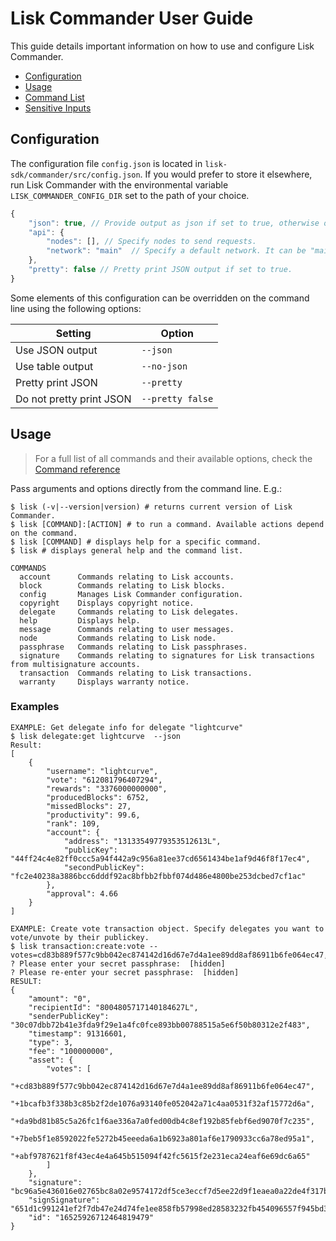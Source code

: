 # Lisk Commander User Guide

This guide details important information on how to use and configure Lisk Commander.

- [Configuration](#configuration)
- [Usage](#usage)
- [Command List](user-guide/commands.md)
- [Sensitive Inputs](user-guide/sensitive-inputs.md)

## Configuration

The configuration file `config.json` is located in `lisk-sdk/commander/src/config.json`.
If you would prefer to store it elsewhere, run Lisk Commander with the environmental variable `LISK_COMMANDER_CONFIG_DIR` set to the path of your choice.

```js
{
	"json": true, // Provide output as json if set to true, otherwise output is table.
	"api": {
		"nodes": [], // Specify nodes to send requests.
		"network": "main"  // Specify a default network. It can be "main", "test", "beta" or custom nethash.
	},
	"pretty": false // Pretty print JSON output if set to true.
} 
```

Some elements of this configuration can be overridden on the command line using the following options:

Setting | Option
--- | ---
Use JSON output | `--json`
Use table output | `--no-json`
Pretty print JSON | `--pretty`
Do not pretty print JSON | `--pretty false`

## Usage

> For a full list of all commands and their available options, check the [Command reference](user-guide/commands.md)

Pass arguments and options directly from the command line. E.g.:


```sh-session
$ lisk (-v|--version|version) # returns current version of Lisk Commander.
$ lisk [COMMAND]:[ACTION] # to run a command. Available actions depend on the command.
$ lisk [COMMAND] # displays help for a specific command.
$ lisk # displays general help and the command list.
```

```sh-session
COMMANDS
  account      Commands relating to Lisk accounts.
  block        Commands relating to Lisk blocks.
  config       Manages Lisk Commander configuration.
  copyright    Displays copyright notice.
  delegate     Commands relating to Lisk delegates.
  help         Displays help.
  message      Commands relating to user messages.
  node         Commands relating to Lisk node.
  passphrase   Commands relating to Lisk passphrases.
  signature    Commands relating to signatures for Lisk transactions from multisignature accounts.
  transaction  Commands relating to Lisk transactions.
  warranty     Displays warranty notice.
```

### Examples

```sh-session
EXAMPLE: Get delegate info for delegate "lightcurve"
$ lisk delegate:get lightcurve  --json
Result:
[
	{
		"username": "lightcurve",
		"vote": "612081796407294",
		"rewards": "3376000000000",
		"producedBlocks": 6752,
		"missedBlocks": 27,
		"productivity": 99.6,
		"rank": 109,
		"account": {
			"address": "13133549779353512613L",
			"publicKey": "44ff24c4e82ff0ccc5a94f442a9c956a81ee37cd6561434be1af9d46f8f17ec4",
			"secondPublicKey": "fc2e40238a3886bcc6dddf92ac8bfbb2fbbf074d486e4800be253dcbed7cf1ac"
		},
		"approval": 4.66
	}
]

EXAMPLE: Create vote transaction object. Specify delegates you want to vote/unvote by their publickey.
$ lisk transaction:create:vote --votes=cd83b889f577c9bb042ec874142d16d67e7d4a1ee89dd8af86911b6fe064ec47,1bcafb3f338b3c85b2f2de1076a93140fe052042a71c4aa0531f32af15772d6a,da9bd81b85c5a26fc1f6ae336a7a0fed00db4c8ef192b85febf6ed9070f7c235,7beb5f1e8592022fe5272b45eeeda6a1b6923a801af6e1790933cc6a78ed95a1,abf9787621f8f43ec4e4a645b515094f42fc5615f2e231eca24eaf6e69dc6a65
? Please enter your secret passphrase:  [hidden]
? Please re-enter your secret passphrase:  [hidden]
RESULT: 
{
	"amount": "0",
	"recipientId": "8004805717140184627L",
	"senderPublicKey": "30c07dbb72b41e3fda9f29e1a4fc0fce893bb00788515a5e6f50b80312e2f483",
	"timestamp": 91316601,
	"type": 3,
	"fee": "100000000", 
	"asset": {
		"votes": [
			"+cd83b889f577c9bb042ec874142d16d67e7d4a1ee89dd8af86911b6fe064ec47",
			"+1bcafb3f338b3c85b2f2de1076a93140fe052042a71c4aa0531f32af15772d6a",
			"+da9bd81b85c5a26fc1f6ae336a7a0fed00db4c8ef192b85febf6ed9070f7c235",
			"+7beb5f1e8592022fe5272b45eeeda6a1b6923a801af6e1790933cc6a78ed95a1",
			"+abf9787621f8f43ec4e4a645b515094f42fc5615f2e231eca24eaf6e69dc6a65"
		]
	},
	"signature": "bc96a5e436016e02765bc8a02e9574172df5ce3eccf7d5ee22d9f1eaea0a22de4f317b8aed814854da37bc9680d1124f6f92b94e013d22f94cd1890e7a779606",
	"signSignature": "651d1c991241ef2f7db47e24d74fe1ee858fb57998ed28583232fb454096557f945bd32792d7a8979375073834c8c42d5baf94bbea9060bc8396b1e7ecc1d407",
	"id": "16525926712464819479"
}
```
